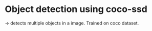 # Object detection using coco-ssd

->  detects multiple objects in a image. Trained on coco dataset.
